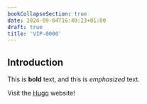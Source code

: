 ```yaml
---
bookCollapseSection: true
date: 2024-09-04T16:40:23+01:00
draft: true
title: 'VIP-0000'
---
```


## Introduction

This is **bold** text, and this is *emphasized* text.

Visit the [Hugo](https://gohugo.io) website!
